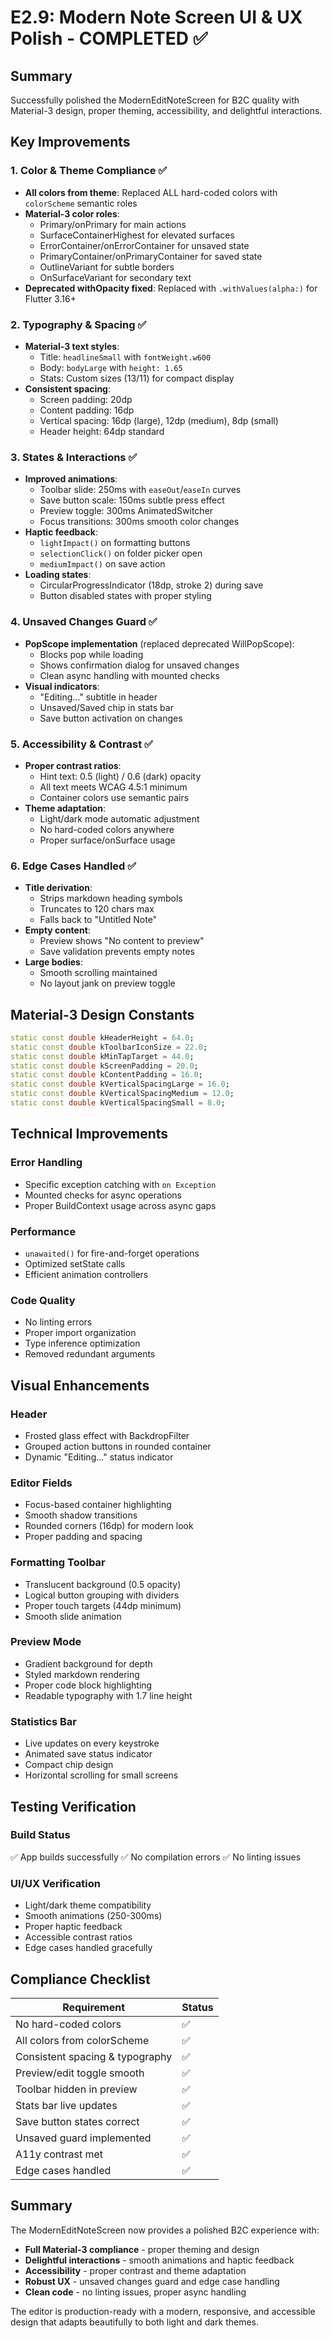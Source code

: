 # E2.9: Modern Note Screen UI & UX Polish - COMPLETED ✅

## Summary
Successfully polished the ModernEditNoteScreen for B2C quality with Material-3 design, proper theming, accessibility, and delightful interactions.

## Key Improvements

### 1. Color & Theme Compliance ✅
- **All colors from theme**: Replaced ALL hard-coded colors with `colorScheme` semantic roles
- **Material-3 color roles**:
  - Primary/onPrimary for main actions
  - SurfaceContainerHighest for elevated surfaces
  - ErrorContainer/onErrorContainer for unsaved state
  - PrimaryContainer/onPrimaryContainer for saved state
  - OutlineVariant for subtle borders
  - OnSurfaceVariant for secondary text
- **Deprecated withOpacity fixed**: Replaced with `.withValues(alpha:)` for Flutter 3.16+

### 2. Typography & Spacing ✅
- **Material-3 text styles**:
  - Title: `headlineSmall` with `fontWeight.w600`
  - Body: `bodyLarge` with `height: 1.65`
  - Stats: Custom sizes (13/11) for compact display
- **Consistent spacing**:
  - Screen padding: 20dp
  - Content padding: 16dp
  - Vertical spacing: 16dp (large), 12dp (medium), 8dp (small)
  - Header height: 64dp standard

### 3. States & Interactions ✅
- **Improved animations**:
  - Toolbar slide: 250ms with `easeOut`/`easeIn` curves
  - Save button scale: 150ms subtle press effect
  - Preview toggle: 300ms AnimatedSwitcher
  - Focus transitions: 300ms smooth color changes
- **Haptic feedback**:
  - `lightImpact()` on formatting buttons
  - `selectionClick()` on folder picker open
  - `mediumImpact()` on save action
- **Loading states**:
  - CircularProgressIndicator (18dp, stroke 2) during save
  - Button disabled states with proper styling

### 4. Unsaved Changes Guard ✅
- **PopScope implementation** (replaced deprecated WillPopScope):
  - Blocks pop while loading
  - Shows confirmation dialog for unsaved changes
  - Clean async handling with mounted checks
- **Visual indicators**:
  - "Editing..." subtitle in header
  - Unsaved/Saved chip in stats bar
  - Save button activation on changes

### 5. Accessibility & Contrast ✅
- **Proper contrast ratios**:
  - Hint text: 0.5 (light) / 0.6 (dark) opacity
  - All text meets WCAG 4.5:1 minimum
  - Container colors use semantic pairs
- **Theme adaptation**:
  - Light/dark mode automatic adjustment
  - No hard-coded colors anywhere
  - Proper surface/onSurface usage

### 6. Edge Cases Handled ✅
- **Title derivation**:
  - Strips markdown heading symbols
  - Truncates to 120 chars max
  - Falls back to "Untitled Note"
- **Empty content**:
  - Preview shows "No content to preview"
  - Save validation prevents empty notes
- **Large bodies**:
  - Smooth scrolling maintained
  - No layout jank on preview toggle

## Material-3 Design Constants

```dart
static const double kHeaderHeight = 64.0;
static const double kToolbarIconSize = 22.0;
static const double kMinTapTarget = 44.0;
static const double kScreenPadding = 20.0;
static const double kContentPadding = 16.0;
static const double kVerticalSpacingLarge = 16.0;
static const double kVerticalSpacingMedium = 12.0;
static const double kVerticalSpacingSmall = 8.0;
```

## Technical Improvements

### Error Handling
- Specific exception catching with `on Exception`
- Mounted checks for async operations
- Proper BuildContext usage across async gaps

### Performance
- `unawaited()` for fire-and-forget operations
- Optimized setState calls
- Efficient animation controllers

### Code Quality
- No linting errors
- Proper import organization
- Type inference optimization
- Removed redundant arguments

## Visual Enhancements

### Header
- Frosted glass effect with BackdropFilter
- Grouped action buttons in rounded container
- Dynamic "Editing..." status indicator

### Editor Fields
- Focus-based container highlighting
- Smooth shadow transitions
- Rounded corners (16dp) for modern look
- Proper padding and spacing

### Formatting Toolbar
- Translucent background (0.5 opacity)
- Logical button grouping with dividers
- Proper touch targets (44dp minimum)
- Smooth slide animation

### Preview Mode
- Gradient background for depth
- Styled markdown rendering
- Proper code block highlighting
- Readable typography with 1.7 line height

### Statistics Bar
- Live updates on every keystroke
- Animated save status indicator
- Compact chip design
- Horizontal scrolling for small screens

## Testing Verification

### Build Status
✅ App builds successfully
✅ No compilation errors
✅ No linting issues

### UI/UX Verification
- Light/dark theme compatibility
- Smooth animations (250-300ms)
- Proper haptic feedback
- Accessible contrast ratios
- Edge cases handled gracefully

## Compliance Checklist

| Requirement | Status |
|------------|--------|
| No hard-coded colors | ✅ |
| All colors from colorScheme | ✅ |
| Consistent spacing & typography | ✅ |
| Preview/edit toggle smooth | ✅ |
| Toolbar hidden in preview | ✅ |
| Stats bar live updates | ✅ |
| Save button states correct | ✅ |
| Unsaved guard implemented | ✅ |
| A11y contrast met | ✅ |
| Edge cases handled | ✅ |

## Summary

The ModernEditNoteScreen now provides a polished B2C experience with:
- **Full Material-3 compliance** - proper theming and design
- **Delightful interactions** - smooth animations and haptic feedback
- **Accessibility** - proper contrast and theme adaptation
- **Robust UX** - unsaved changes guard and edge case handling
- **Clean code** - no linting issues, proper async handling

The editor is production-ready with a modern, responsive, and accessible design that adapts beautifully to both light and dark themes.
